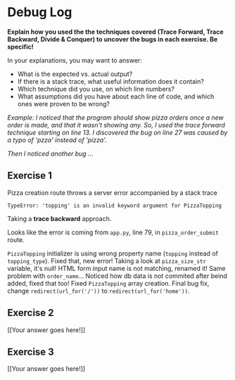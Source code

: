 # Debug Log

**Explain how you used the the techniques covered (Trace Forward, Trace Backward, Divide & Conquer) to uncover the bugs in each exercise. Be specific!**

In your explanations, you may want to answer:

- What is the expected vs. actual output?
- If there is a stack trace, what useful information does it contain?
- Which technique did you use, on which line numbers?
- What assumptions did you have about each line of code, and which ones were proven to be wrong?

_Example: I noticed that the program should show pizza orders once a new order is made, and that it wasn't showing any. So, I used the trace forward technique starting on line 13. I discovered the bug on line 27 was caused by a typo of 'pzza' instead of 'pizza'._

_Then I noticed another bug ..._

## Exercise 1

Pizza creation route throws a server error accompanied by a stack trace

```
TypeError: 'topping' is an invalid keyword argument for PizzaTopping
```

Taking a **trace backward** approach.

Looks like the error is coming from `app.py`, line 79, in `pizza_order_submit` route.

`PizzaTopping` initializer is using wrong property name (`topping` instead of `topping_type`). Fixed that, new error! Taking a look at `pizza_size_str` variable, it's null! HTML form input name is not matching, renamed it! Same problem with `order_name`... Noticed how db data is not commited after beind added, fixed that too! Fixed `PizzaTopping` array creation. Final bug fix, change `redirect(url_for('/'))` to `redirect(url_for('home'))`.

## Exercise 2

[[Your answer goes here!]]

## Exercise 3

[[Your answer goes here!]]
